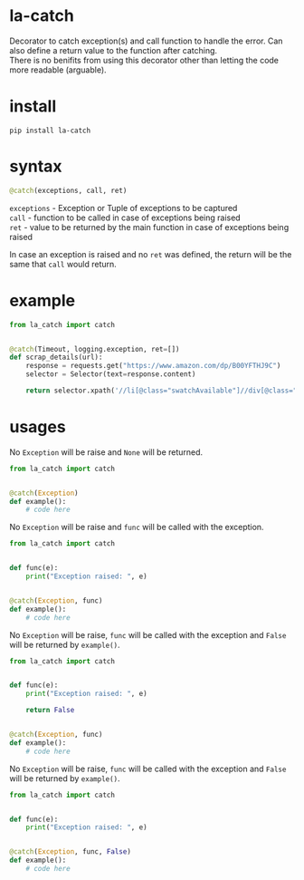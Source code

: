 # la-catch
Decorator to catch exception(s) and call function to handle the error. Can also define a return value to the function after catching.  
There is no benifits from using this decorator other than letting the code more readable (arguable).  

# install
`pip install la-catch`  

# syntax
```python
@catch(exceptions, call, ret)
```
`exceptions` - Exception or Tuple of exceptions to be captured  
`call` - function to be called in case of exceptions being raised  
`ret` - value to be returned by the main function in case of exceptions being raised  

In case an exception is raised and no `ret` was defined, the return will be the same that `call` would return.  

# example
```python
from la_catch import catch


@catch(Timeout, logging.exception, ret=[])
def scrap_details(url):
    response = requests.get("https://www.amazon.com/dp/B00YFTHJ9C")
    selector = Selector(text=response.content)

    return selector.xpath('//li[@class="swatchAvailable"]//div[@class="twisterSlotDiv "]').getall()
```

# usages
No `Exception` will be raise and `None` will be returned.  
```python
from la_catch import catch


@catch(Exception)
def example():
    # code here
```

No `Exception` will be raise and `func` will be called with the exception.  
```python
from la_catch import catch


def func(e):
    print("Exception raised: ", e)


@catch(Exception, func)
def example():
    # code here
```

No `Exception` will be raise, `func` will be called with the exception and `False` will be returned by `example()`.  
```python
from la_catch import catch


def func(e):
    print("Exception raised: ", e)

    return False


@catch(Exception, func)
def example():
    # code here
```

No `Exception` will be raise, `func` will be called with the exception and `False` will be returned by `example()`.  
```python
from la_catch import catch


def func(e):
    print("Exception raised: ", e)


@catch(Exception, func, False)
def example():
    # code here
```
